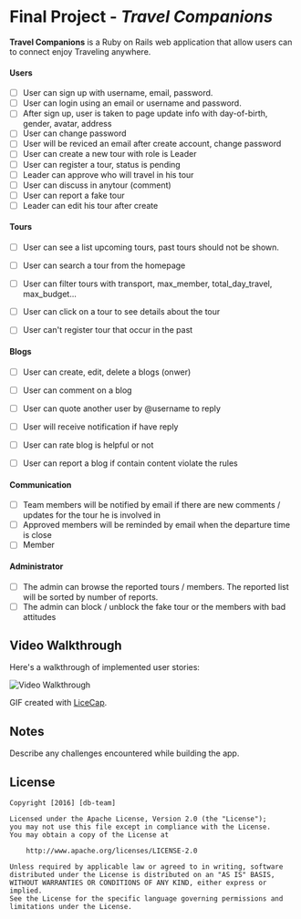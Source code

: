 # Final Project - *Travel Companions*

**Travel Companions** is a Ruby on Rails web application that allow users can to connect enjoy Traveling anywhere.

#### Users
* [ ] User can sign up with username, email, password.
* [ ] User can login using an email or username and password. 
* [ ] After sign up, user is taken to page update info with day-of-birth, gender, avatar, address
* [ ] User can change password
* [ ] User will be reviced an email after create account, change password
* [ ] User can create a new tour with role is Leader
* [ ] User can register a tour, status is pending
* [ ] Leader can approve who will travel in his tour
* [ ] User can discuss in anytour (comment)
* [ ] User can report a fake tour
* [ ] Leader can edit his tour after create

#### Tours
* [ ] User can see a list upcoming tours, past tours should not be shown.
* [ ] User can search a tour from the homepage
* [ ] User can filter tours with transport, max_member, total_day_travel, max_budget...
* [ ] User can click on a tour to see details about the tour
* [ ] User can't register tour that occur in the past


#### Blogs
* [ ] User can create, edit, delete a blogs (onwer)
* [ ] User can comment on a blog
* [ ] User can quote another user by @username to reply
* [ ] User will receive notification if have reply
* [ ] User can rate blog is helpful or not
* [ ] User can report a blog if contain content violate the rules


#### Communication
* [ ] Team members will be notified by email if there are new comments / updates for the tour he is involved in
* [ ] Approved members will be reminded by email when the departure time is close
* [ ] Member

#### Administrator
* [ ] The admin can browse the reported tours / members. The reported list will be sorted by number of reports.
* [ ] The admin can block / unblock the fake tour or the members with bad attitudes

## Video Walkthrough 

Here's a walkthrough of implemented user stories:

![Video Walkthrough](relative-path-to-your-gif-file-on-github-or-absolute-path-to-file-on-imgur-or-youtube)

GIF created with [LiceCap](http://www.cockos.com/licecap/).

## Notes

Describe any challenges encountered while building the app.

## License

    Copyright [2016] [db-team]

    Licensed under the Apache License, Version 2.0 (the "License");
    you may not use this file except in compliance with the License.
    You may obtain a copy of the License at

        http://www.apache.org/licenses/LICENSE-2.0

    Unless required by applicable law or agreed to in writing, software
    distributed under the License is distributed on an "AS IS" BASIS,
    WITHOUT WARRANTIES OR CONDITIONS OF ANY KIND, either express or implied.
    See the License for the specific language governing permissions and
    limitations under the License.